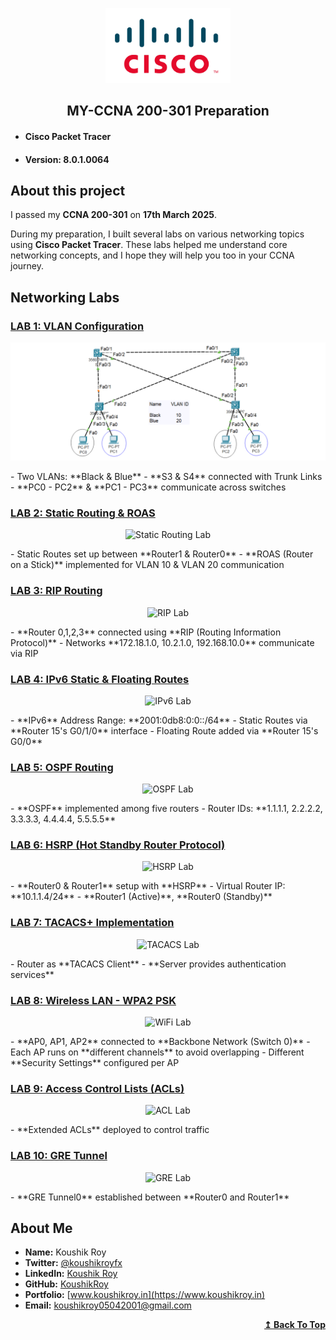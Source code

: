 <p align="center">
    <img src="./assets/cisco-logo.png" alt="Logo" width="200">
</p>
<h2 align="center">MY-CCNA 200-301 Preparation</h2>

- #### Cisco Packet Tracer
- #### Version: 8.0.1.0064

## About this project

I passed my **CCNA 200-301** on **17th March 2025**.

During my preparation, I built several labs on various networking topics using **Cisco Packet Tracer**. These labs helped me understand core networking concepts, and I hope they will help you too in your CCNA journey.

## Networking Labs

### [LAB 1: VLAN Configuration](./labs/lab1.pkt)
<p align="center">
    <img src="./assets/lab1.png" alt="VLAN Lab">
</p>
- Two VLANs: **Black & Blue**
- **S3 & S4** connected with Trunk Links
- **PC0 - PC2** & **PC1 - PC3** communicate across switches

### [LAB 2: Static Routing & ROAS](./labs/lab2.pkt)
<p align="center">
    <img src="./assets/lab2.png" alt="Static Routing Lab">
</p>
- Static Routes set up between **Router1 & Router0**
- **ROAS (Router on a Stick)** implemented for VLAN 10 & VLAN 20 communication

### [LAB 3: RIP Routing](./labs/lab3.pkt)
<p align="center">
    <img src="./assets/lab3.png" alt="RIP Lab">
</p>
- **Router 0,1,2,3** connected using **RIP (Routing Information Protocol)**
- Networks **172.18.1.0, 10.2.1.0, 192.168.10.0** communicate via RIP

### [LAB 4: IPv6 Static & Floating Routes](./labs/lab4.pkt)
<p align="center">
    <img src="./assets/lab4.png" alt="IPv6 Lab">
</p>
- **IPv6** Address Range: **2001:0db8:0:0::/64**
- Static Routes via **Router 15's G0/1/0** interface
- Floating Route added via **Router 15's G0/0**

### [LAB 5: OSPF Routing](./labs/lab5.pkt)
<p align="center">
    <img src="./assets/lab5.png" alt="OSPF Lab">
</p>
- **OSPF** implemented among five routers
- Router IDs: **1.1.1.1, 2.2.2.2, 3.3.3.3, 4.4.4.4, 5.5.5.5**

### [LAB 6: HSRP (Hot Standby Router Protocol)](./labs/lab6.pkt)
<p align="center">
    <img src="./assets/lab6.png" alt="HSRP Lab">
</p>
- **Router0 & Router1** setup with **HSRP**
- Virtual Router IP: **10.1.1.4/24**
- **Router1 (Active)**, **Router0 (Standby)**

### [LAB 7: TACACS+ Implementation](./labs/lab7.pkt)
<p align="center">
    <img src="./assets/lab7.png" alt="TACACS Lab">
</p>
- Router as **TACACS Client**
- **Server provides authentication services**

### [LAB 8: Wireless LAN - WPA2 PSK](./labs/lab8.pkt)
<p align="center">
    <img src="./assets/lab8.png" alt="WiFi Lab">
</p>
- **AP0, AP1, AP2** connected to **Backbone Network (Switch 0)**
- Each AP runs on **different channels** to avoid overlapping
- Different **Security Settings** configured per AP

### [LAB 9: Access Control Lists (ACLs)](./labs/lab9.pkt)
<p align="center">
    <img src="./assets/lab9.png" alt="ACL Lab">
</p>
- **Extended ACLs** deployed to control traffic

### [LAB 10: GRE Tunnel](./labs/lab10.pkt)
<p align="center">
    <img src="./assets/lab10.png" alt="GRE Lab">
</p>
- **GRE Tunnel0** established between **Router0 and Router1**

## About Me

- **Name:** Koushik Roy
- **Twitter:** [@koushikroyfx](https://x.com/koushikroyfx)
- **LinkedIn:** [Koushik Roy](https://www.linkedin.com/in/koushikroy99/)
- **GitHub:** [KoushikRoy](https://github.com/koushikroy99)
- **Portfolio:** [www.koushikroy.in](https://www.koushikroy.in)
- **Email:** koushikroy05042001@gmail.com

<p align="right">
    <b><a href="#">↥ Back To Top</a></b>
</p>
